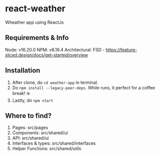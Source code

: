 # react-weather
Wheather app using ReactJs

## Requirements & Info
 Node: v16.20.0
 NPM: v8.19.4
 Architectural: FSD - https://feature-sliced.design/docs/get-started/overview

## Installation
 1. After clone, do `cd weather-app` in terminal.
 2. Do `npm install --legacy-peer-deps`. While runs, it perfect for a coffee break! ☕
 3. Lastly, do `npm start`

## Where to find?
 1. Pages: src/pages
 2. Components: src/shared/ui
 3. API: src/shared/ui
 4. Interfaces & types: src/shared/interfaces
 5. Helper Functions: src/shared/utils